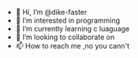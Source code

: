 - 👋 Hi, I’m @dike-faster
- 👀 I’m interested in programming
- 🌱 I’m currently learning c luaguage
- 💞️ I’m looking to collaborate on 
- 📫 How to reach me ,no you cann't

<!---
dike-faster/dike-faster is a ✨ special ✨ repository because its `README.md` (this file) appears on your GitHub profile.
You can click the Preview link to take a look at your changes.
--->
